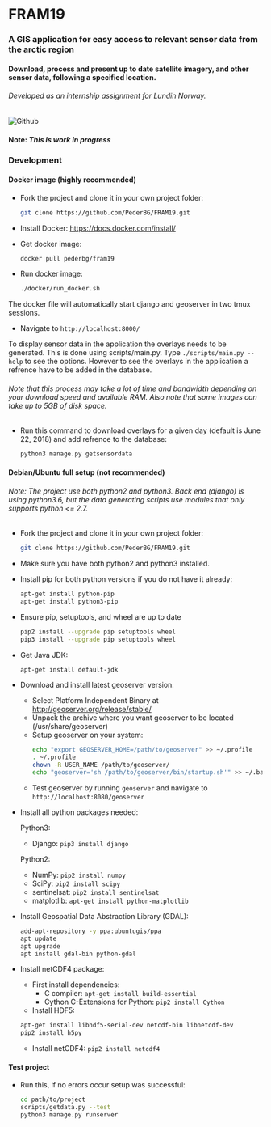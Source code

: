 # FRAM19

### A GIS application for easy access to relevant sensor data from the arctic region
 
####  Download, process and present up to date satellite imagery, and other sensor data, following a specified location.

###### Developed as an internship assignment for Lundin Norway.
![Github](https://preview.ibb.co/guC3D0/imageedit-1-5601177614.png "Preview")

#### Note: *This is work in progress*

### Development

#### Docker image (highly recommended)

- Fork the project and clone it in your own project folder:
  ```sh
  git clone https://github.com/PederBG/FRAM19.git
  ```
  
- Install Docker: https://docs.docker.com/install/

- Get docker image:
  ```sh
  docker pull pederbg/fram19
  ```
  
- Run docker image:
  ```sh
  ./docker/run_docker.sh
  ```
The docker file will automatically start django and geoserver in two tmux sessions.
  
- Navigate to `http://localhost:8000/`

To display sensor data in the application the overlays needs to be generated. This is done using scripts/main.py. Type `./scripts/main.py --help` to see the options. However to see the overlays in the application a refrence have to be added in the database.

###### Note that this process may take a lot of time and bandwidth depending on your download speed and available RAM. Also note that some images can take up to 5GB of disk space.

- Run this command to download overlays for a given day (default is June 22, 2018) and add refrence to the database:
   ```sh
  python3 manage.py getsensordata
  ```



#### Debian/Ubuntu full setup (not recommended)
###### Note: The project use both python2 and python3. Back end (django) is using python3.6, but the data generating scripts use modules that only supports python <= 2.7.

- Fork the project and clone it in your own project folder:
  ```sh
  git clone https://github.com/PederBG/FRAM19.git
  ```
- Make sure you have both python2 and python3 installed.

- Install pip for both python versions if you do not have it already:
  ```sh
  apt-get install python-pip
  apt-get install python3-pip
  ```
- Ensure pip, setuptools, and wheel are up to date
  ```sh
  pip2 install --upgrade pip setuptools wheel
  pip3 install --upgrade pip setuptools wheel
  ```
- Get Java JDK:
  ```sh
  apt-get install default-jdk
  ```
- Download and install latest geoserver version:
  - Select Platform Independent Binary at http://geoserver.org/release/stable/
  - Unpack the archive where you want geoserver to be located (/usr/share/geoserver)
  - Setup geoserver on your system:
      ```sh
      echo "export GEOSERVER_HOME=/path/to/geoserver" >> ~/.profile
      . ~/.profile
      chown -R USER_NAME /path/to/geoserver/
      echo "geoserver='sh /path/to/geoserver/bin/startup.sh'" >> ~/.bashrc && source ~/.bashrc
      ```
  - Test geoserver by running `geoserver` and navigate to `http://localhost:8080/geoserver`
- Install all python packages needed:

  Python3:
  - Django: `pip3 install django`

  Python2:
  - NumPy: `pip2 install numpy`
  - SciPy: `pip2 install scipy`
  - sentinelsat: `pip2 install sentinelsat`
  - matplotlib: `apt-get install python-matplotlib`
  
- Install Geospatial Data Abstraction Library (GDAL):
    ```sh
  add-apt-repository -y ppa:ubuntugis/ppa
  apt update 
  apt upgrade
  apt install gdal-bin python-gdal
  ```

- Install netCDF4 package:
  - First install dependencies:
    - C compiler: `apt-get install build-essential`
    - Cython C-Extensions for Python: `pip2 install Cython`
  - Install HDF5:
  ```sh
  apt-get install libhdf5-serial-dev netcdf-bin libnetcdf-dev
  pip2 install h5py
  ```
    - Install netCDF4: `pip2 install netcdf4`
    

#### Test project

- Run this, if no errors occur setup was successful:
  ```sh
  cd path/to/project
  scripts/getdata.py --test
  python3 manage.py runserver
  ```

